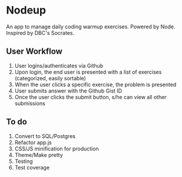 # Nodeup

An app to manage daily coding warmup exercises. Powered by Node. Inspired by DBC's Socrates.

## User Workflow

1. User logins/authenticates via Github
1. Upon login, the end user is presented with a list of exercises (categorized, easily sortable)
1. When the user clicks a specific exercise, the problem is presented
1. User submits answer with the Github Gist ID
1. Once the user clicks the submit button, s/he can view all other submissions

## To do

1. Convert to SQL/Postgres
1. Refactor app.js
1. CSS/JS minification for production
1. Theme/Make pretty
1. Testing
1. Test coverage